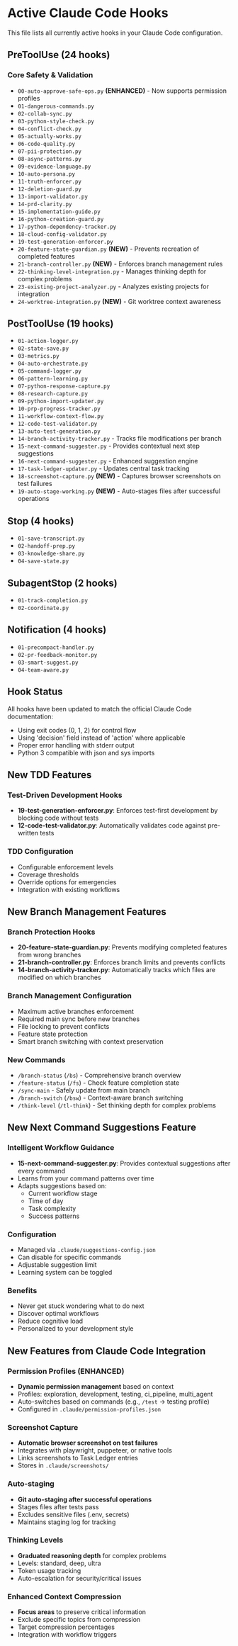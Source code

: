 # Active Claude Code Hooks

This file lists all currently active hooks in your Claude Code configuration.

## PreToolUse (24 hooks) 

### Core Safety & Validation

- `00-auto-approve-safe-ops.py` **(ENHANCED)** - Now supports permission profiles
- `01-dangerous-commands.py`
- `02-collab-sync.py`
- `03-python-style-check.py`
- `04-conflict-check.py`
- `05-actually-works.py`
- `06-code-quality.py`
- `07-pii-protection.py`
- `08-async-patterns.py`
- `09-evidence-language.py`
- `10-auto-persona.py`
- `11-truth-enforcer.py`
- `12-deletion-guard.py`
- `13-import-validator.py`
- `14-prd-clarity.py`
- `15-implementation-guide.py`
- `16-python-creation-guard.py`
- `17-python-dependency-tracker.py`
- `18-cloud-config-validator.py`
- `19-test-generation-enforcer.py`
- `20-feature-state-guardian.py` **(NEW)** - Prevents recreation of completed features
- `21-branch-controller.py` **(NEW)** - Enforces branch management rules
- `22-thinking-level-integration.py` - Manages thinking depth for complex problems
- `23-existing-project-analyzer.py` - Analyzes existing projects for integration
- `24-worktree-integration.py` **(NEW)** - Git worktree context awareness

## PostToolUse (19 hooks)

- `01-action-logger.py`
- `02-state-save.py`
- `03-metrics.py`
- `04-auto-orchestrate.py`
- `05-command-logger.py`
- `06-pattern-learning.py`
- `07-python-response-capture.py`
- `08-research-capture.py`
- `09-python-import-updater.py`
- `10-prp-progress-tracker.py`
- `11-workflow-context-flow.py`
- `12-code-test-validator.py`
- `13-auto-test-generation.py`
- `14-branch-activity-tracker.py` - Tracks file modifications per branch
- `15-next-command-suggester.py` - Provides contextual next step suggestions
- `16-next-command-suggester.py` - Enhanced suggestion engine
- `17-task-ledger-updater.py` - Updates central task tracking
- `18-screenshot-capture.py` **(NEW)** - Captures browser screenshots on test failures
- `19-auto-stage-working.py` **(NEW)** - Auto-stages files after successful operations

## Stop (4 hooks)

- `01-save-transcript.py`
- `02-handoff-prep.py`
- `03-knowledge-share.py`
- `04-save-state.py`

## SubagentStop (2 hooks)

- `01-track-completion.py`
- `02-coordinate.py`

## Notification (4 hooks)

- `01-precompact-handler.py`
- `02-pr-feedback-monitor.py`
- `03-smart-suggest.py`
- `04-team-aware.py`

## Hook Status

All hooks have been updated to match the official Claude Code documentation:
- Using exit codes (0, 1, 2) for control flow
- Using 'decision' field instead of 'action' where applicable  
- Proper error handling with stderr output
- Python 3 compatible with json and sys imports

## New TDD Features

### Test-Driven Development Hooks
- **19-test-generation-enforcer.py**: Enforces test-first development by blocking code without tests
- **12-code-test-validator.py**: Automatically validates code against pre-written tests

### TDD Configuration
- Configurable enforcement levels
- Coverage thresholds
- Override options for emergencies
- Integration with existing workflows

## New Branch Management Features

### Branch Protection Hooks
- **20-feature-state-guardian.py**: Prevents modifying completed features from wrong branches
- **21-branch-controller.py**: Enforces branch limits and prevents conflicts
- **14-branch-activity-tracker.py**: Automatically tracks which files are modified on which branches

### Branch Management Configuration
- Maximum active branches enforcement
- Required main sync before new branches
- File locking to prevent conflicts
- Feature state protection
- Smart branch switching with context preservation

### New Commands
- `/branch-status` (`/bs`) - Comprehensive branch overview
- `/feature-status` (`/fs`) - Check feature completion state
- `/sync-main` - Safely update from main branch
- `/branch-switch` (`/bsw`) - Context-aware branch switching
- `/think-level` (`/tl-think`) - Set thinking depth for complex problems

## New Next Command Suggestions Feature

### Intelligent Workflow Guidance
- **15-next-command-suggester.py**: Provides contextual suggestions after every command
- Learns from your command patterns over time
- Adapts suggestions based on:
  - Current workflow stage
  - Time of day
  - Task complexity
  - Success patterns

### Configuration
- Managed via `.claude/suggestions-config.json`
- Can disable for specific commands
- Adjustable suggestion limit
- Learning system can be toggled

### Benefits
- Never get stuck wondering what to do next
- Discover optimal workflows
- Reduce cognitive load
- Personalized to your development style

## New Features from Claude Code Integration

### Permission Profiles (ENHANCED)
- **Dynamic permission management** based on context
- Profiles: exploration, development, testing, ci_pipeline, multi_agent
- Auto-switches based on commands (e.g., `/test` → testing profile)
- Configured in `.claude/permission-profiles.json`

### Screenshot Capture
- **Automatic browser screenshot on test failures**
- Integrates with playwright, puppeteer, or native tools
- Links screenshots to Task Ledger entries
- Stores in `.claude/screenshots/`

### Auto-staging
- **Git auto-staging after successful operations**
- Stages files after tests pass
- Excludes sensitive files (.env, secrets)
- Maintains staging log for tracking

### Thinking Levels
- **Graduated reasoning depth** for complex problems
- Levels: standard, deep, ultra
- Token usage tracking
- Auto-escalation for security/critical issues

### Enhanced Context Compression
- **Focus areas** to preserve critical information
- Exclude specific topics from compression
- Target compression percentages
- Integration with workflow triggers
